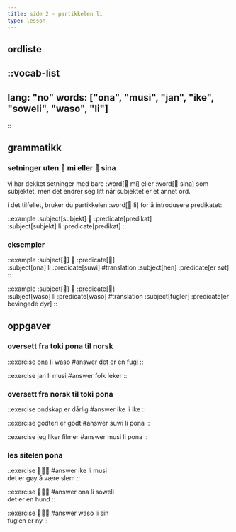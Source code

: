 ```yaml
---
title: side 2 - partikkelen li 
type: lesson
---
```


## ordliste
::vocab-list
---
lang: "no"
words: ["ona", "musi", "jan", "ike", "soweli", "waso", "li"]
---
::

## grammatikk
### setninger uten 󱤴 mi eller 󱥞 sina

vi har dekket setninger med bare :word[󱤴 mi] eller :word[󱥞 sina] som subjektet, men det endrer seg litt når subjektet er et annet ord.

i det tilfellet, bruker du partikkelen :word[󱤧 li] for å introdusere predikatet: 

::example
:subject[subjekt] 󱤧 :predicate[predikat] \
:subject[subjekt] li :predicate[predikat]
::


 ### eksempler

::example
:subject[󱥆] 󱤧 :predicate[󱥦] \
:subject[ona] li :predicate[suwi]
#translation
:subject[hen] :predicate[er søt]
::

::example
:subject[󱥴] 󱤧 :predicate[󱥴] \
:subject[waso] li :predicate[waso]
#translation
:subject[fugler] :predicate[er bevingede dyr]
::

## oppgaver
### oversett fra toki pona til norsk
::exercise
ona li waso
#answer
det er en fugl
::

::exercise
jan li musi
#answer
folk leker
::

### oversett fra norsk til toki pona 
::exercise
ondskap er dårlig
#answer
ike li ike
::

::exercise
godteri er godt
#answer
suwi li pona
::

::exercise
jeg liker filmer
#answer
musi li pona
::

### les sitelen pona
::exercise
󱤍󱤧󱤻
#answer
ike li musi \
det er gøy å være slem
::

::exercise
󱥆󱤧󱥢
#answer
ona li soweli \
det er en hund
::

::exercise
󱥴󱤧󱥝
#answer
waso li sin \
fuglen er ny
::